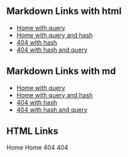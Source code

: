## Markdown Links with html

- [Home with query](/?home=true)
- [Home with query and hash](/?home=true#home)
- [404 with hash](/404.html#404)
- [404 with hash and query](/404.html#404?notFound=true)

## Markdown Links with md

- [Home with query](/README.md?home=true)
- [Home with query and hash](/README.md?home=true#home)
- [404 with hash](/404.md#404)
- [404 with hash and query](/404.md#404?notFound=true)

## HTML Links

<a :href="$withBase('/?home=true')" class="home-with-query">Home</a>
<a :href="$withBase('/?home=true#home')" class="home-with-query-and-hash">Home</a>
<a :href="$withBase('/404.html#404')" class="not-found-with-hash">404</a>
<a :href="$withBase('/404.html#404?notFound=true')" class="not-found-with-hash-and-query">404</a>
